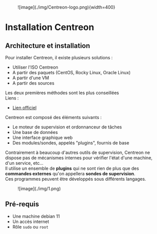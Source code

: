 <figure markdown=1>
![image](./img/Centreon-logo.png){width=400}
</figure>

# Installation Centreon

## Architecture et installation

Pour installer Centreon, il existe plusieurs solutions :  

- Utiliser l'ISO Centreon  
- A partir des paquets (CentOS, Rocky Linux, Oracle Linux)  
- A partir d'une VM  
- A partir des sources  

Les deux premières méthodes sont les plus conseillées  
Liens :  

- [Lien officiel](https://docs.centreon.com/current/fr/installation/introduction.html)  

Centreon est composé des éléments suivants :  

- Le moteur de supervision et ordonnanceur de tâches  
- Une base de données  
- Une interface graphique web  
- Des modules/sondes, appelés "plugins", fournis de base  

Contrairement à beaucoup d'autres outils de supervision, Centreon ne dispose pas de mécanismes internes pour vérifier l'état d'une machine, d'un service, etc...  
Il utilise un ensemble de **plugins** qui ne sont rien de plus que des **commandes externes** qu'on appellera **sondes de supervision**.  
Ces programmes peuvent être développés sous  différents langages.  

<figure markdown=1>
![image](./img/1.png)
</figure>

## Pré-requis

- Une machine debian 11  
- Un accès internet  
- Rôle `sudo` ou `root`  

